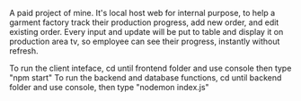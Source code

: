 A paid project of mine. It's local host web for internal purpose, to help a garment factory track their production progress, add new order, and edit existing order. Every input and update will be put to table and display it on production area tv, so employee can see their progress, instantly without refresh.

To run the client inteface, cd until frontend folder and use console then type "npm start"
To run the backend and database functions, cd until backend folder and use console, then type "nodemon index.js"

